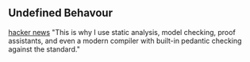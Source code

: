 ## Undefined Behavour
[hacker news](https://news.ycombinator.com/item?id=37541685)
"This is why I use static analysis, model checking, proof assistants, and even a modern compiler with built-in pedantic checking against the standard."